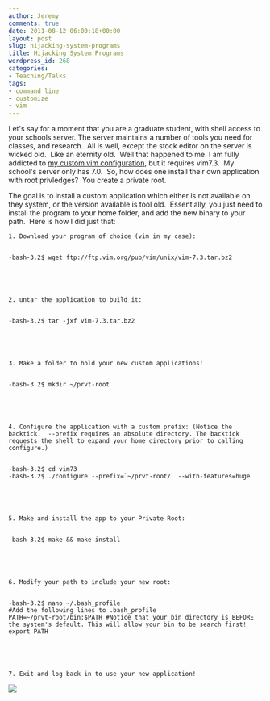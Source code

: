 ```yaml
---
author: Jeremy
comments: true
date: 2011-08-12 06:00:18+00:00
layout: post
slug: hijacking-system-programs
title: Hijacking System Programs
wordpress_id: 268
categories:
- Teaching/Talks
tags:
- command line
- customize
- vim
---
```


Let's say for a moment that you are a graduate student, with shell access to your schools server. The server maintains a number of tools you need for classes, and research.  All is well, except the stock editor on the server is wicked old.  Like an eternity old.  Well that happened to me. I am fully addicted to [my custom vim configuration](https://bitbucket.org/jwright/vim-configuration), but it requires vim7.3.  My school's server only has 7.0.  So, how does one install their own application with root privledges?  You create a private root.

<!-- more -->The goal is to install a custom application which either is not available on they system, or the version available is tool old.  Essentially, you just need to install the program to your home folder, and add the new binary to your path.  Here is how I did just that:




	
    1. Download your program of choice (vim in my case):

    
    -bash-3.2$ wget ftp://ftp.vim.org/pub/vim/unix/vim-7.3.tar.bz2




	
    2. untar the application to build it:

    
    -bash-3.2$ tar -jxf vim-7.3.tar.bz2




	
    3. Make a folder to hold your new custom applications:

    
    -bash-3.2$ mkdir ~/prvt-root




	
    4. Configure the application with a custom prefix: (Notice the backtick.  --prefix requires an absolute directory. The backtick requests the shell to expand your home directory prior to calling configure.)

    
    -bash-3.2$ cd vim73
    -bash-3.2$ ./configure --prefix=`~/prvt-root/` --with-features=huge




	
    5. Make and install the app to your Private Root:

    
    -bash-3.2$ make && make install




	
    6. Modify your path to include your new root:

    
    -bash-3.2$ nano ~/.bash_profile
    #Add the following lines to .bash_profile
    PATH=~/prvt-root/bin:$PATH #Notice that your bin directory is BEFORE the system's default. This will allow your bin to be search first!
    export PATH




	
    7. Exit and log back in to use your new application!





[![](http://www.codestrokes.com/wp-content/uploads/2011/08/CustomVim7.3.png)](http://www.codestrokes.com/wp-content/uploads/2011/08/CustomVim7.3.png)
